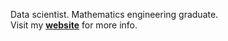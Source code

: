 Data scientist. Mathematics engineering graduate. <br>
Visit my [**website**](https://mpospirit.github.io) for more info.


<!---
mpospirit/mpospirit is a ✨ special ✨ repository because its `README.md` (this file) appears on your GitHub profile.
You can click the Preview link to take a look at your changes.
--->
